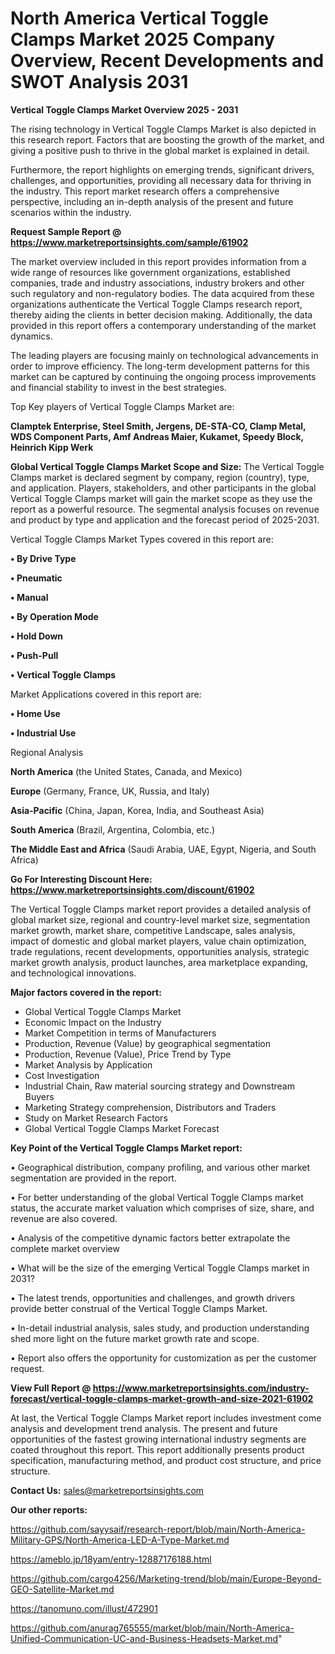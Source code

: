 # North America Vertical Toggle Clamps Market 2025 Company Overview, Recent Developments and SWOT Analysis 2031

<Strong> Vertical Toggle Clamps Market Overview 2025 - 2031</strong>

The rising technology in Vertical Toggle Clamps Market is also depicted in this research report. Factors that are boosting the growth of the market, and giving a positive push to thrive in the global market is explained in detail.

Furthermore, the report highlights on emerging trends, significant drivers, challenges, and opportunities, providing all necessary data for thriving in the industry. This report market research offers a comprehensive perspective, including an in-depth analysis of the present and future scenarios within the industry.

<strong>Request Sample Report @ <a href=https://www.marketreportsinsights.com/sample/61902>https://www.marketreportsinsights.com/sample/61902</a></strong>

The market overview included in this report provides information from a wide range of resources like government organizations, established companies, trade and industry associations, industry brokers and other such regulatory and non-regulatory bodies. The data acquired from these organizations authenticate the Vertical Toggle Clamps research report, thereby aiding the clients in better decision making. Additionally, the data provided in this report offers a contemporary understanding of the market dynamics.

The leading players are focusing mainly on technological advancements in order to improve efficiency. The long-term development patterns for this market can be captured by continuing the ongoing process improvements and financial stability to invest in the best strategies.

Top Key players of Vertical Toggle Clamps Market are:

<strong>Clamptek Enterprise, Steel Smith, Jergens, DE-STA-CO, Clamp Metal, WDS Component Parts, Amf Andreas Maier, Kukamet, Speedy Block, Heinrich Kipp Werk</strong>

<strong><b>Global Vertical Toggle Clamps Market Scope and Size:</b></strong>
The Vertical Toggle Clamps market is declared segment by company, region (country), type, and application. Players, stakeholders, and other participants in the global Vertical Toggle Clamps market will gain the market scope as they use the report as a powerful resource. The segmental analysis focuses on revenue and product by type and application and the forecast period of 2025-2031.

Vertical Toggle Clamps Market Types covered in this report are:

<strong>• By Drive Type

• Pneumatic

• Manual

• By Operation Mode

• Hold Down

• Push-Pull

• Vertical Toggle Clamps</strong>

Market Applications covered in this report are:

<strong>• Home Use

• Industrial Use</strong> 

Regional Analysis

<strong>North America</strong> (the United States, Canada, and Mexico)

<strong>Europe</strong> (Germany, France, UK, Russia, and Italy)

<strong>Asia-Pacific</strong> (China, Japan, Korea, India, and Southeast Asia)

<strong>South America</strong> (Brazil, Argentina, Colombia, etc.)

<strong>The Middle East and Africa</strong> (Saudi Arabia, UAE, Egypt, Nigeria, and South Africa)

<strong>Go For Interesting Discount Here: <a href=https://www.marketreportsinsights.com/discount/61902>https://www.marketreportsinsights.com/discount/61902</a></strong>

The Vertical Toggle Clamps market report provides a detailed analysis of global market size, regional and country-level market size, segmentation market growth, market share, competitive Landscape, sales analysis, impact of domestic and global market players, value chain optimization, trade regulations, recent developments, opportunities analysis, strategic market growth analysis, product launches, area marketplace expanding, and technological innovations.

<strong><b>Major factors covered in the report:</b></strong>
<ul>
  <li>Global Vertical Toggle Clamps Market </li>
  <li>Economic Impact on the Industry</li>
  <li>Market Competition in terms of Manufacturers</li>
  <li>Production, Revenue (Value) by geographical segmentation</li>
  <li>Production, Revenue (Value), Price Trend by Type</li>
  <li>Market Analysis by Application</li>
  <li>Cost Investigation</li>
  <li>Industrial Chain, Raw material sourcing strategy and Downstream Buyers</li>
  <li>Marketing Strategy comprehension, Distributors and Traders</li>
  <li>Study on Market Research Factors</li>
  <li>Global Vertical Toggle Clamps Market Forecast</li>
</ul>

<strong><b>Key Point of the Vertical Toggle Clamps Market report:</b></strong>

• Geographical distribution, company profiling, and various other market segmentation are provided in the report.

• For better understanding of the global Vertical Toggle Clamps market status, the accurate market valuation which comprises of size, share, and revenue are also covered.

• Analysis of the competitive dynamic factors better extrapolate the complete market overview

• What will be the size of the emerging Vertical Toggle Clamps market in 2031?

• The latest trends, opportunities and challenges, and growth drivers provide better construal of the Vertical Toggle Clamps Market.

• In-detail industrial analysis, sales study, and production understanding shed more light on the future market growth rate and scope.

• Report also offers the opportunity for customization as per the customer request.

<strong><b>View Full Report @ <a href=https://www.marketreportsinsights.com/industry-forecast/vertical-toggle-clamps-market-growth-and-size-2021-61902>https://www.marketreportsinsights.com/industry-forecast/vertical-toggle-clamps-market-growth-and-size-2021-61902</a></b></strong>


At last, the Vertical Toggle Clamps Market report includes investment come analysis and development trend analysis. The present and future opportunities of the fastest growing international industry segments are coated throughout this report. This report additionally presents product specification, manufacturing method, and product cost structure, and price structure.

<strong>Contact Us:</strong>
sales@marketreportsinsights.com

<strong>Our other reports:</strong>

<a href=https://github.com/sayysaif/research-report/blob/main/North-America-Military-GPS/North-America-LED-A-Type-Market.md>https://github.com/sayysaif/research-report/blob/main/North-America-Military-GPS/North-America-LED-A-Type-Market.md</a>

<a href=https://ameblo.jp/18yam/entry-12887176188.html>https://ameblo.jp/18yam/entry-12887176188.html</a>

<a href=https://github.com/cargo4256/Marketing-trend/blob/main/Europe-Beyond-GEO-Satellite-Market.md>https://github.com/cargo4256/Marketing-trend/blob/main/Europe-Beyond-GEO-Satellite-Market.md</a>

<a href=https://tanomuno.com/illust/472901>https://tanomuno.com/illust/472901</a>

<a href=https://github.com/anurag765555/market/blob/main/North-America-Unified-Communication-UC-and-Business-Headsets-Market.md>https://github.com/anurag765555/market/blob/main/North-America-Unified-Communication-UC-and-Business-Headsets-Market.md</a>"
